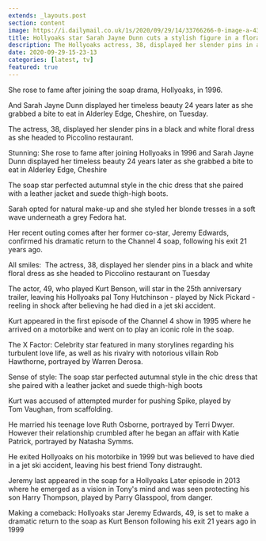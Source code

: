 ```yaml
---
extends: _layouts.post
section: content
image: https://i.dailymail.co.uk/1s/2020/09/29/14/33766266-0-image-a-43_1601386211078.jpg 
title: Hollyoaks star Sarah Jayne Dunn cuts a stylish figure in a floral dress and thigh-high boots 
description: The Hollyoaks actress, 38, displayed her slender pins in a black and white dress and thigh-high boots as she grabbed lunch in Alderley Edge, Cheshire, on Tuesday. 
date: 2020-09-29-15-23-13 
categories: [latest, tv] 
featured: true 
--- 
```

She rose to fame after joining the soap drama, Hollyoaks, in 1996. 

And Sarah Jayne Dunn displayed her timeless beauty 24 years later as she grabbed a bite to eat in Alderley Edge, Cheshire, on Tuesday. 

The actress, 38, displayed her slender pins in a black and white floral dress as she headed to Piccolino restaurant. 

Stunning: She rose to fame after joining Hollyoaks in 1996 and Sarah Jayne Dunn displayed her timeless beauty 24 years later as she grabbed a bite to eat in Alderley Edge, Cheshire

The soap star perfected autumnal style in the chic dress that she paired with a leather jacket and suede thigh-high boots.

Sarah opted for natural make-up and she styled her blonde tresses in a soft wave underneath a grey Fedora hat.  

Her recent outing comes after her former co-star, Jeremy Edwards, confirmed his dramatic return to the Channel 4 soap, following his exit 21 years ago. 

All smiles:  The actress, 38, displayed her slender pins in a black and white floral dress as she headed to Piccolino restaurant on Tuesday

The actor, 49, who played Kurt Benson, will star in the 25th anniversary trailer, leaving his Hollyoaks pal Tony Hutchinson - played by Nick Pickard - reeling in shock after believing he had died in a jet ski accident.

Kurt appeared in the first episode of the Channel 4 show in 1995 where he arrived on a motorbike and went on to play an iconic role in the soap.   

The X Factor: Celebrity star featured in many storylines regarding his turbulent love life, as well as his rivalry with notorious villain Rob Hawthorne, portrayed by Warren Derosa. 

Sense of style: The soap star perfected autumnal style in the chic dress that she paired with a leather jacket and suede thigh-high boots

Kurt was accused of attempted murder for pushing Spike, played by Tom Vaughan, from scaffolding.

He married his teenage love Ruth Osborne, portrayed by Terri Dwyer. However their relationship crumbled after he began an affair with Katie Patrick, portrayed by Natasha Symms.

He exited Hollyoaks on his motorbike in 1999 but was believed to have died in a jet ski accident, leaving his best friend Tony distraught. 

Jeremy last appeared in the soap for a Hollyoaks Later episode in 2013 where he emerged as a vision in Tony's mind and was seen protecting his son Harry Thompson, played by Parry Glasspool, from danger. 

Making a comeback: Hollyoaks star Jeremy Edwards, 49, is set to make a dramatic return to the soap as Kurt Benson following his exit 21 years ago in 1999

